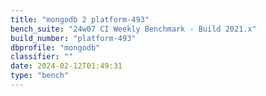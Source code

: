 ```yaml
---
title: "mongodb 2 platform-493"
bench_suite: "24w07 CI Weekly Benchmark - Build 2021.x"
build_number: "platform-493"
dbprofile: "mongodb"
classifier: ""
date: 2024-02-12T01:49:31
type: "bench"
---
```

